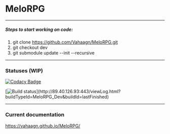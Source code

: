# MeloRPG

***

##### Steps to start working on code:
1. git clone https://github.com/Vahaagn/MeloRPG.git
2. git checkout dev
3. git submodule update --init --recursive

***
### Statuses (WIP)

[![Codacy Badge](https://api.codacy.com/project/badge/Grade/5e048fab71944bd69b592910e5ce7a00)](https://www.codacy.com/app/matgizq/MeloRPG?utm_source=github.com&amp;utm_medium=referral&amp;utm_content=Vahaagn/MeloRPG&amp;utm_campaign=Badge_Grade)

[![Build status](http://89.40.126.93:443/app/rest/builds/buildType:(id:MeloRPG_dev)/statusIcon)](http://89.40.126.93:443/viewLog.html?buildTypeId=MeloRPG_Dev&buildId=lastFinished)

***
### Current documentation 
https://vahaagn.github.io/MeloRPG/


